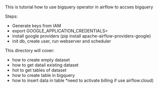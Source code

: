 This is tutorial how to use bigquery operator in airflow to accses bigquery

Steps:
- Generate keys from IAM
- export GOOGLE_APPLICATION_CREDENTIALS=<json-key-file>
- install google providers (pip install apache-airflow-providers-google)
- init db, create user, run webserver and scheduler


This directory will cover:
- how to create empty dataset
- how to get datail existing dataset
- hot to get tables of dataset
- how to create table in bigquery
- how to insert data in table *need to activate billing if use airflow.cloud)